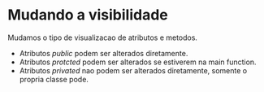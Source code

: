 # Mudando a visibilidade

Mudamos o tipo de visualizacao de atributos e metodos.
- Atributos *public* podem ser alterados diretamente.
- Atributos *protcted* podem ser alterados se estiverem na main function.
- Atributos *privated* nao podem ser alterados diretamente, somente o propria classe pode. 
